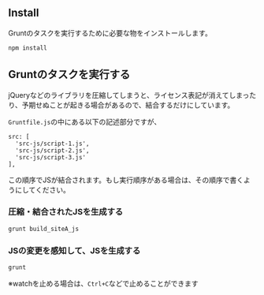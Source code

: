 ## Install

Gruntのタスクを実行するために必要な物をインストールします。

```sh
npm install
```

## Gruntのタスクを実行する

jQueryなどのライブラリを圧縮してしまうと、ライセンス表記が消えてしまったり、予期せぬことが起きる場合があるので、結合するだけにしています。

`Gruntfile.js`の中にある以下の記述部分ですが、

```
src: [
  'src-js/script-1.js',
  'src-js/script-2.js',
  'src-js/script-3.js'
],
```

この順序でJSが結合されます。もし実行順序がある場合は、その順序で書くようにしてください。

### 圧縮・結合されたJSを生成する

```sh
grunt build_siteA_js
```

### JSの変更を感知して、JSを生成する

```sh
grunt
```

※watchを止める場合は、`Ctrl+C`などで止めることができます

